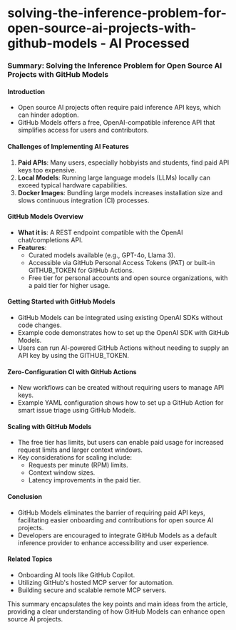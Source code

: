 # solving-the-inference-problem-for-open-source-ai-projects-with-github-models - AI Processed

### Summary: Solving the Inference Problem for Open Source AI Projects with GitHub Models

#### Introduction
- Open source AI projects often require paid inference API keys, which can hinder adoption.
- GitHub Models offers a free, OpenAI-compatible inference API that simplifies access for users and contributors.

#### Challenges of Implementing AI Features
1. **Paid APIs**: Many users, especially hobbyists and students, find paid API keys too expensive.
2. **Local Models**: Running large language models (LLMs) locally can exceed typical hardware capabilities.
3. **Docker Images**: Bundling large models increases installation size and slows continuous integration (CI) processes.

#### GitHub Models Overview
- **What it is**: A REST endpoint compatible with the OpenAI chat/completions API.
- **Features**:
  - Curated models available (e.g., GPT-4o, Llama 3).
  - Accessible via GitHub Personal Access Tokens (PAT) or built-in GITHUB_TOKEN for GitHub Actions.
  - Free tier for personal accounts and open source organizations, with a paid tier for higher usage.

#### Getting Started with GitHub Models
- GitHub Models can be integrated using existing OpenAI SDKs without code changes.
- Example code demonstrates how to set up the OpenAI SDK with GitHub Models.
- Users can run AI-powered GitHub Actions without needing to supply an API key by using the GITHUB_TOKEN.

#### Zero-Configuration CI with GitHub Actions
- New workflows can be created without requiring users to manage API keys.
- Example YAML configuration shows how to set up a GitHub Action for smart issue triage using GitHub Models.

#### Scaling with GitHub Models
- The free tier has limits, but users can enable paid usage for increased request limits and larger context windows.
- Key considerations for scaling include:
  - Requests per minute (RPM) limits.
  - Context window sizes.
  - Latency improvements in the paid tier.

#### Conclusion
- GitHub Models eliminates the barrier of requiring paid API keys, facilitating easier onboarding and contributions for open source AI projects.
- Developers are encouraged to integrate GitHub Models as a default inference provider to enhance accessibility and user experience.

#### Related Topics
- Onboarding AI tools like GitHub Copilot.
- Utilizing GitHub's hosted MCP server for automation.
- Building secure and scalable remote MCP servers.

This summary encapsulates the key points and main ideas from the article, providing a clear understanding of how GitHub Models can enhance open source AI projects.